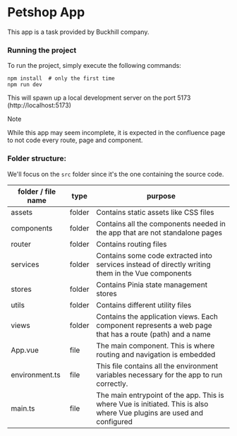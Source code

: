# Petshop App

This app is a task provided by Buckhill company. 


### Running the project

To run the project, simply execute the following commands:
```shell
npm install  # only the first time 
npm run dev
```

This will spawn up a local development server on the port 5173 (http://localhost:5173)

> [!NOTE]
> While this app may seem incomplete, it is expected in the confluence page to not code every route, page and component.

### Folder structure:
We'll focus on the `src` folder since it's the one containing the source code.

| folder / file name | type   | purpose                                                                                                                |
|--------------------|--------|------------------------------------------------------------------------------------------------------------------------|
| assets             | folder | Contains static assets like CSS files                                                                                  |
| components         | folder | Contains all the components needed in the app that are not standalone pages                                            |
| router             | folder | Contains routing files                                                                                                 |
| services           | folder | Contains some code extracted into services instead of directly writing them in the Vue components                      |
| stores             | folder | Contains Pinia state management stores                                                                                 |
| utils              | folder | Contains different utility files                                                                                       |
| views              | folder | Contains the application views. Each component represents a web page that has a route (path) and a name                |
|App.vue| file   | The main component. This is where routing and navigation is embedded                                                   |
|environment.ts| file   | This file contains all the environment variables necessary for the app to run correctly.                               |
|main.ts| file   | The main entrypoint of the app. This is where Vue is initiated. This is also where Vue plugins are used and configured |
